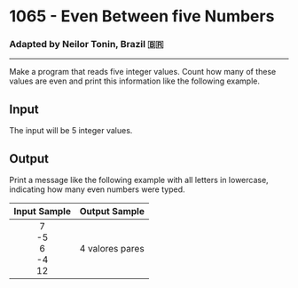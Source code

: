# 1065 - Even Between five Numbers
### Adapted by Neilor Tonin, Brazil <span>&#x1f1e7;&#x1f1f7;</span>
---

Make a program that reads five integer values. Count how many of these values ​​are even and  print this information like the following example.


## Input

The input will be 5 integer values.

## Output

Print a message like the following example with all letters in lowercase, indicating how many even numbers were typed.

| Input Sample | Output Sample |
| --- | --- |
|<div align="center">7</br>-5</br>6</br>-4</br>12</div>|4 valores pares|